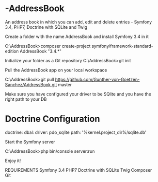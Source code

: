 # -AddressBook

An address book in which you can add, edit and delete entries - Symfony 3.4, PHP7, Doctrine with SQLite and Twig

Create a folder with the name AddressBook and install Symfony 3.4 in it
  
C:\AddressBook>composer create-project symfony/framework-standard-edition AddressBook "3.4.*"

Initialize your folder as a Git repository
C:\AddressBook>git init

Pull the AddressBook app on your local workspace

C:\AddressBook>git pull https://github.com/Gunther-von-Goetzen-Sanchez/AddressBook.git master

Make sure you have configured your driver to be SQlite and you have the right path to your DB

# Doctrine Configuration
doctrine:
    dbal:
        driver: pdo_sqlite
		path: '%kernel.project_dir%/sqlite.db'

Start the Symfony server

C:\AddressBook>php bin/console server:run

Enjoy it!

REQUIREMENTS
Symfony 3.4 
PHP7 
Doctrine with SQLite 
Twig
Composer
Git
